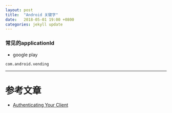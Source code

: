 ```yaml
---
layout: post
title:  "Android 关键字"
date:   2018-05-01 19:00 +0800
categories: jekyll update
---
```

### 常见的applicationId
* google play
```
com.android.vending
```


---

# 参考文章
* [Authenticating Your Client][Authenticating_Your_Client]

[Authenticating_Your_Client]: https://developers.google.com/android/guides/client-auth?hl=zh-cn